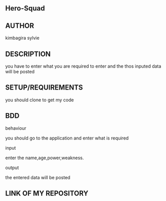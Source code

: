## Hero-Squad

## AUTHOR
kimbagira sylvie

## DESCRIPTION

you have to enter what you are required to enter and the thos inputed data will be posted 

## SETUP/REQUIREMENTS

you should clone to get my code

## BDD

behaviour

you should go to the application and enter what is required

input

enter the name,age,power,weakness.

output

the entered data will be posted

## LINK OF MY REPOSITORY

